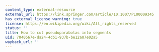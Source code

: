```yaml
---
content_type: external-resource
external_url: https://link.springer.com/article/10.1007/PL00009345
has_external_license_warning: true
license: https://en.wikipedia.org/wiki/All_rights_reserved
status: ''
title: How to cut pseudoparabolas into segments
uid: 7040567e-da24-4cb1-937b-be12a07e02a5
wayback_url: ''
---
```

